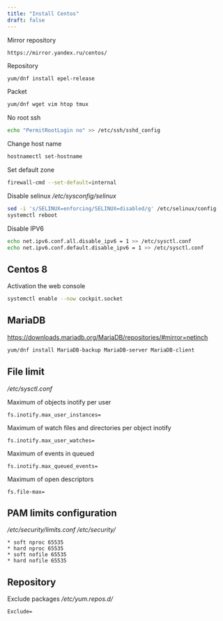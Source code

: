 ```yaml
---
title: "Install Centos"
draft: false
---
```


Mirror repository

```text
https://mirror.yandex.ru/centos/
```

Repository

```bash
yum/dnf install epel-release
```

Packet

```bash
yum/dnf wget vim htop tmux
```

No root ssh

```bash
echo "PermitRootLogin no" >> /etc/ssh/sshd_config
```

Change host name

```bash
hostnamectl set-hostname
```

Set default zone

```bash
firewall-cmd --set-default=internal
```

Disable selinux
_/etc/sysconfig/selinux_

```bash
sed -i 's/SELINUX=enforcing/SELINUX=disabled/g' /etc/selinux/config
systemctl reboot
```

Disable IPV6

```bash
echo net.ipv6.conf.all.disable_ipv6 = 1 >> /etc/sysctl.conf
echo net.ipv6.conf.default.disable_ipv6 = 1 >> /etc/sysctl.conf
```

## Centos 8

Activation the web console

```bash
systemctl enable --now cockpit.socket
```

## MariaDB

https://downloads.mariadb.org/MariaDB/repositories/#mirror=netinch

```bash
yum/dnf install MariaDB-backup MariaDB-server MariaDB-client
```

## File limit

_/etc/sysctl.conf_

Maximum of objects inotify per user

```text
fs.inotify.max_user_instances=
```

Maximum of watch files and directories per object inotify

```text
fs.inotify.max_user_watches=
```

Maximum of events in queued

```text
fs.inotify.max_queued_events=
```

Maximum of open descriptors

```text
fs.file-max=
```

## PAM limits configuration

_/etc/security/limits.conf_
_/etc/security/_

```text
* soft nproc 65535
* hard nproc 65535
* soft nofile 65535
* hard nofile 65535
```

## Repository

Exclude packages
_/etc/yum.repos.d/_

```text
Exclude=
```
